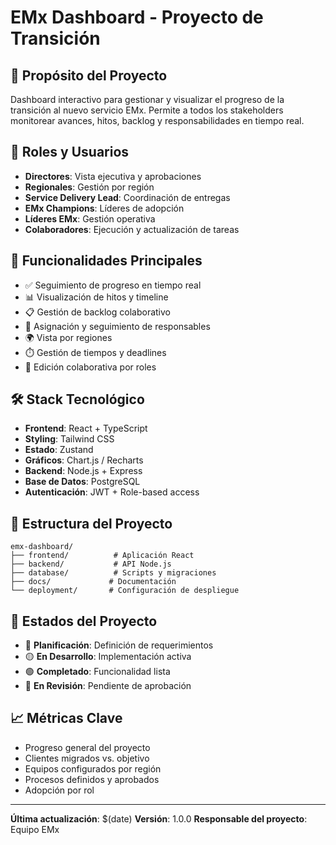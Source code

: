 # EMx Dashboard - Proyecto de Transición

## 🎯 Propósito del Proyecto

Dashboard interactivo para gestionar y visualizar el progreso de la transición al nuevo servicio EMx. Permite a todos los stakeholders monitorear avances, hitos, backlog y responsabilidades en tiempo real.

## 👥 Roles y Usuarios

- **Directores**: Vista ejecutiva y aprobaciones
- **Regionales**: Gestión por región
- **Service Delivery Lead**: Coordinación de entregas
- **EMx Champions**: Líderes de adopción
- **Líderes EMx**: Gestión operativa
- **Colaboradores**: Ejecución y actualización de tareas

## 🚀 Funcionalidades Principales

- ✅ Seguimiento de progreso en tiempo real
- 📊 Visualización de hitos y timeline
- 📋 Gestión de backlog colaborativo
- 👤 Asignación y seguimiento de responsables
- 🌍 Vista por regiones
- ⏱️ Gestión de tiempos y deadlines
- 📝 Edición colaborativa por roles

## 🛠️ Stack Tecnológico

- **Frontend**: React + TypeScript
- **Styling**: Tailwind CSS
- **Estado**: Zustand
- **Gráficos**: Chart.js / Recharts
- **Backend**: Node.js + Express
- **Base de Datos**: PostgreSQL
- **Autenticación**: JWT + Role-based access

## 📁 Estructura del Proyecto

```
emx-dashboard/
├── frontend/          # Aplicación React
├── backend/           # API Node.js
├── database/          # Scripts y migraciones
├── docs/             # Documentación
└── deployment/       # Configuración de despliegue
```

## 🚦 Estados del Proyecto

- 🔴 **Planificación**: Definición de requerimientos
- 🟡 **En Desarrollo**: Implementación activa
- 🟢 **Completado**: Funcionalidad lista
- 🔵 **En Revisión**: Pendiente de aprobación

## 📈 Métricas Clave

- Progreso general del proyecto
- Clientes migrados vs. objetivo
- Equipos configurados por región
- Procesos definidos y aprobados
- Adopción por rol

---

**Última actualización**: $(date)
**Versión**: 1.0.0
**Responsable del proyecto**: Equipo EMx
